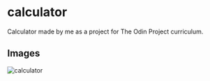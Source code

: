 # calculator
Calculator made by me as a project for The Odin Project curriculum.

## Images
![calculator](https://user-images.githubusercontent.com/100732316/209740834-3428d1a7-5b46-4c9e-8ca8-efb9201e9809.png)


